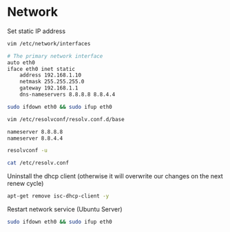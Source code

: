 # Network

Set static IP address

```bash
vim /etc/network/interfaces

# The primary network interface
auto eth0
iface eth0 inet static
	address 192.168.1.10
	netmask 255.255.255.0
	gateway 192.168.1.1
	dns-nameservers 8.8.8.8 8.8.4.4

sudo ifdown eth0 && sudo ifup eth0
```

```bash
vim /etc/resolvconf/resolv.conf.d/base

nameserver 8.8.8.8
nameserver 8.8.4.4

resolvconf -u

cat /etc/resolv.conf
```

Uninstall the dhcp client (otherwise it will overwrite our changes on the next renew cycle)

```bash
apt-get remove isc-dhcp-client -y
```

Restart network service (Ubuntu Server)

```bash
sudo ifdown eth0 && sudo ifup eth0
```
